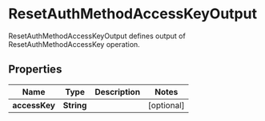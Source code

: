 

# ResetAuthMethodAccessKeyOutput

ResetAuthMethodAccessKeyOutput defines output of ResetAuthMethodAccessKey operation.

## Properties

Name | Type | Description | Notes
------------ | ------------- | ------------- | -------------
**accessKey** | **String** |  |  [optional]



